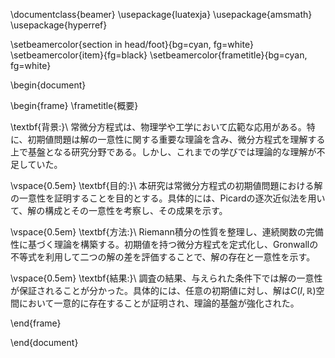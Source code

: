 \documentclass{beamer}
\usepackage{luatexja}
\usepackage{amsmath}
\usepackage{hyperref}

\setbeamercolor{section in head/foot}{bg=cyan, fg=white}
\setbeamercolor{item}{fg=black}
\setbeamercolor{frametitle}{bg=cyan, fg=white}

\begin{document}

\begin{frame}
\frametitle{概要}

\textbf{背景:}\\
常微分方程式は、物理学や工学において広範な応用がある。特に、初期値問題は解の一意性に関する重要な理論を含み、微分方程式を理解する上で基盤となる研究分野である。しかし、これまでの学びでは理論的な理解が不足していた。

\vspace{0.5em}
\textbf{目的:}\\
本研究は常微分方程式の初期値問題における解の一意性を証明することを目的とする。具体的には、Picardの逐次近似法を用いて、解の構成とその一意性を考察し、その成果を示す。

\vspace{0.5em}
\textbf{方法:}\\
Riemann積分の性質を整理し、連続関数の完備性に基づく理論を構築する。初期値を持つ微分方程式を定式化し、Gronwallの不等式を利用して二つの解の差を評価することで、解の存在と一意性を示す。

\vspace{0.5em}
\textbf{結果:}\\
調査の結果、与えられた条件下では解の一意性が保証されることが分かった。具体的には、任意の初期値に対し、解は$C(I, \mathbb{R})$空間において一意的に存在することが証明され、理論的基盤が強化された。

\end{frame}

\end{document} 